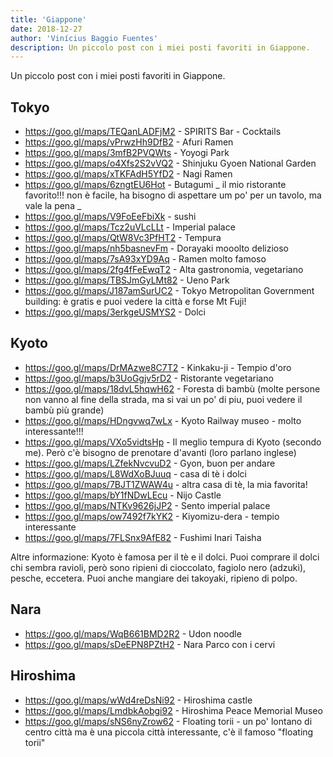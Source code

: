 ```yaml
---
title: 'Giappone'
date: 2018-12-27
author: 'Vinícius Baggio Fuentes'
description: Un piccolo post con i miei posti favoriti in Giappone.
---
```


Un piccolo post con i miei posti favoriti in Giappone.

<!--more-->

## Tokyo

- https://goo.gl/maps/TEQanLADFjM2 - SPIRITS Bar - Cocktails
- https://goo.gl/maps/vPrwzHh9DfB2 - Afuri Ramen
- https://goo.gl/maps/3mfB2PVQWts - Yoyogi Park
- https://goo.gl/maps/o4Xfs2S2vVQ2 - Shinjuku Gyoen National Garden
- https://goo.gl/maps/xTKFAdH5YfD2 - Nagi Ramen
- https://goo.gl/maps/6zngtEU6Hot - Butagumi _ il mio ristorante favorito!!! non è facile, ha bisogno di aspettare um po' per un tavolo, ma vale la pena _
- https://goo.gl/maps/V9FoEeFbiXk - sushi
- https://goo.gl/maps/Tcz2uVLcLLt - Imperial palace
- https://goo.gl/maps/QtW8Vc3PfHT2 - Tempura
- https://goo.gl/maps/nh5basnevFm - Dorayaki mooolto delizioso
- https://goo.gl/maps/7sA93xYD9Aq - Ramen molto famoso
- https://goo.gl/maps/2fg4fFeEwqT2 - Alta gastronomia, vegetariano
- https://goo.gl/maps/TBSJmGyLMt82 - Ueno Park
- https://goo.gl/maps/J187amSurUC2 - Tokyo Metropolitan Government building: è gratis e puoi vedere la città e forse Mt Fuji!
- https://goo.gl/maps/3erkgeUSMYS2 - Dolci

## Kyoto

- https://goo.gl/maps/DrMAzwe8C7T2 - Kinkaku-ji - Tempio d'oro
- https://goo.gl/maps/b3UoGgjv5rD2 - Ristorante vegetariano
- https://goo.gl/maps/18dvL5hqwH62 - Foresta di bambù (molte persone non vanno al fine della strada, ma si vai un po' di piu, puoi vedere il bambù più grande)
- https://goo.gl/maps/HDngvwq7wLx - Kyoto Railway museo - molto interessante!!!
- https://goo.gl/maps/VXo5vidtsHp - Il meglio tempura di Kyoto (secondo me). Però c'è bisogno de prenotare d'avanti (loro parlano inglese)
- https://goo.gl/maps/LZfekNvcvuD2 - Gyon, buon per andare
- https://goo.gl/maps/L8WdXoBJuuq - casa di tè i dolci
- https://goo.gl/maps/7BJT1ZWAW4u - altra casa di tè, la mia favorita!
- https://goo.gl/maps/bY1fNDwLEcu - Nijo Castle
- https://goo.gl/maps/NTKv9626jJP2 - Sento imperial palace
- https://goo.gl/maps/ow7492f7kYK2 - Kiyomizu-dera - tempio interessante
- https://goo.gl/maps/7FLSnx9AfE82 - Fushimi Inari Taisha

Altre informazione: Kyoto è famosa per il tè e il dolci. Puoi comprare il dolci chi sembra ravioli, però sono ripieni di cioccolato, fagiolo nero (adzuki), pesche, eccetera. Puoi anche mangiare dei takoyaki, ripieno di polpo.

## Nara

- https://goo.gl/maps/WqB661BMD2R2 - Udon noodle
- https://goo.gl/maps/sDeEPN8PZtH2 - Nara Parco con i cervi

## Hiroshima

- https://goo.gl/maps/wWd4reDsNi92 - Hiroshima castle
- https://goo.gl/maps/LmdbkAobgi92 - Hiroshima Peace Memorial Museo
- https://goo.gl/maps/sNS6nyZrow62 - Floating torii - un po' lontano di centro città ma è una piccola città interessante, c'è il famoso "floating torii"
